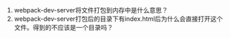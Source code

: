 1. webpack-dev-server将文件打包到内存中是什么意思？
2. webpack-dev-server打包后的目录下有index.html后为什么会直接打开这个文件。得到的不应该是一个目录吗？